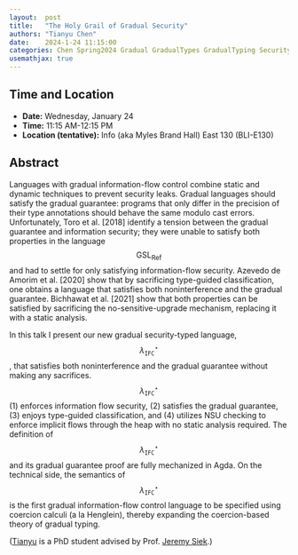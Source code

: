 ```yaml
---
layout:  post
title:   "The Holy Grail of Gradual Security"
authors: "Tianyu Chen"
date:    2024-1-24 11:15:00
categories: Chen Spring2024 Gradual GradualTypes GradualTyping Security
usemathjax: true
---
```


## Time and Location

* **Date:** Wednesday, January 24
* **Time:** 11:15 AM-12:15 PM
* **Location (tentative):** Info (aka Myles Brand Hall) East 130 (BLI-E130)

## Abstract

Languages with gradual information-flow control combine static and
dynamic techniques to prevent security leaks.  Gradual languages
should satisfy the gradual guarantee: programs that only differ in the
precision of their type annotations should behave the same modulo cast
errors. Unfortunately, Toro et al. [2018] identify a tension between
the gradual guarantee and information security; they were unable to
satisfy both properties in the language $$\mathrm{GSL}_\mathsf{Ref}$$
and had to settle for only satisfying information-flow security.
Azevedo de Amorim et al. [2020] show that by sacrificing type-guided
classification, one obtains a language that satisfies both noninterference
and the gradual guarantee. Bichhawat et al. [2021] show that both properties
can be satisfied by sacrificing the no-sensitive-upgrade mechanism,
replacing it with a static analysis.

In this talk I present our new gradual security-typed language,
$$\lambda_{\mathtt{IFC}}^\star$$, that satisfies both noninterference and
the gradual guarantee without making any sacrifices. $$\lambda_{\mathtt{IFC}}^\star$$
(1) enforces information flow security,
(2) satisfies the gradual guarantee,
(3) enjoys type-guided classification, and
(4) utilizes NSU checking to enforce implicit flows through the heap
with no static analysis required.
The definition of $$\lambda_{\mathtt{IFC}}^\star$$
and its gradual guarantee proof are fully mechanized  in Agda.
On the technical side, the semantics of $$\lambda_{\mathtt{IFC}}^\star$$ is
the first gradual information-flow control language to be specified using
coercion calculi (a la Henglein), thereby expanding the coercion-based theory of
gradual typing.

([Tianyu](https://homes.luddy.indiana.edu/chen512) is a PhD student
advised by Prof. [Jeremy Siek](https://wphomes.soic.indiana.edu/jsiek).)
